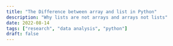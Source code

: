 ```yaml
---
title: "The Difference between array and list in Python"
description: "Why lists are not arrays and arrays not lists"
date: 2022-08-14
tags: ["research", "data analysis", "python"]
draft: false
---
```



